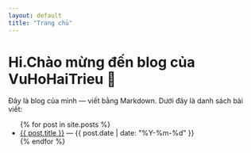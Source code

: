 ```yaml
---
layout: default
title: "Trang chủ"
---
```


# Hi.Chào mừng đến blog của VuHoHaiTrieu 👋

Đây là blog của mình — viết bằng Markdown. Dưới đây là danh sách bài viết:

<ul>
{% for post in site.posts %}
  <li>
    <a href="{{ post.url | relative_url }}">{{ post.title }}</a>
    — {{ post.date | date: "%Y-%m-%d" }}
  </li>
{% endfor %}
</ul>
